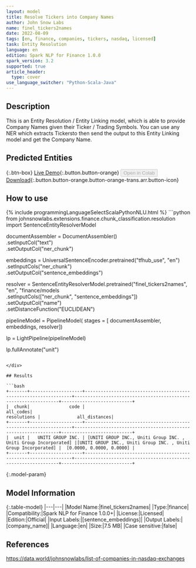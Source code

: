 ```yaml
---
layout: model
title: Resolve Tickers into Company Names
author: John Snow Labs
name: finel_tickers2names
date: 2022-08-09
tags: [en, finance, companies, tickers, nasdaq, licensed]
task: Entity Resolution
language: en
edition: Spark NLP for Finance 1.0.0
spark_version: 3.2
supported: true
article_header:
  type: cover
use_language_switcher: "Python-Scala-Java"
---
```


## Description

This is an Entity Resolution / Entity Linking model, which is able to provide Company Names given their Ticker / Trading Symbols. You can use any NER which extracts Tickersto then send the output to this Entity Linking model and get the Company Name.

## Predicted Entities



{:.btn-box}
[Live Demo](https://nlp.johnsnowlabs.com/financial_company_normalization){:.button.button-orange}
<button class="button button-orange" disabled>Open in Colab</button>
[Download](https://s3.amazonaws.com/auxdata.johnsnowlabs.com/finance/models/finel_tickers2names_en_1.0.0_3.2_1660040030526.zip){:.button.button-orange.button-orange-trans.arr.button-icon}

## How to use



<div class="tabs-box" markdown="1">
{% include programmingLanguageSelectScalaPythonNLU.html %}
```python
from johnsnowlabs.extensions.finance.chunk_classification.resolution import SentenceEntityResolverModel

documentAssembler = DocumentAssembler()\
      .setInputCol("text")\
      .setOutputCol("ner_chunk")

embeddings = UniversalSentenceEncoder.pretrained("tfhub_use", "en") \
      .setInputCols("ner_chunk") \
      .setOutputCol("sentence_embeddings")
    
resolver = SentenceEntityResolverModel.pretrained("finel_tickers2names", "en", "finance/models \
      .setInputCols(["ner_chunk", "sentence_embeddings"]) \
      .setOutputCol("name")\
      .setDistanceFunction("EUCLIDEAN")

pipelineModel = PipelineModel(
      stages = [
          documentAssembler,
          embeddings,
          resolver])

lp = LightPipeline(pipelineModel)

lp.fullAnnotate("unit")

```

</div>

## Results

```bash
+-------+--------------------+-----------------------------------------------------------------+----------------------------------------------------------------+---------------------------+
|  chunk|               code |                                                        all_codes|                                                    resolutions |              all_distances|
+-------+--------------------+-----------------------------------------------------------------+----------------------------------------------------------------+---------------------------+
|  unit |   UNITI GROUP INC. | [UNITI GROUP INC., Uniti Group INC. , Uniti Group Incorporated] |[UNITI GROUP INC., Uniti Group INC. , Uniti Group Incorporated] |  [0.0000, 0.0000, 0.0000] |
+-------+--------------------+-----------------------------------------------------------------+----------------------------------------------------------------+---------------------------+
```

{:.model-param}
## Model Information

{:.table-model}
|---|---|
|Model Name:|finel_tickers2names|
|Type:|finance|
|Compatibility:|Spark NLP for Finance 1.0.0+|
|License:|Licensed|
|Edition:|Official|
|Input Labels:|[sentence_embeddings]|
|Output Labels:|[company_name]|
|Language:|en|
|Size:|7.5 MB|
|Case sensitive:|false|

## References

https://data.world/johnsnowlabs/list-of-companies-in-nasdaq-exchanges
